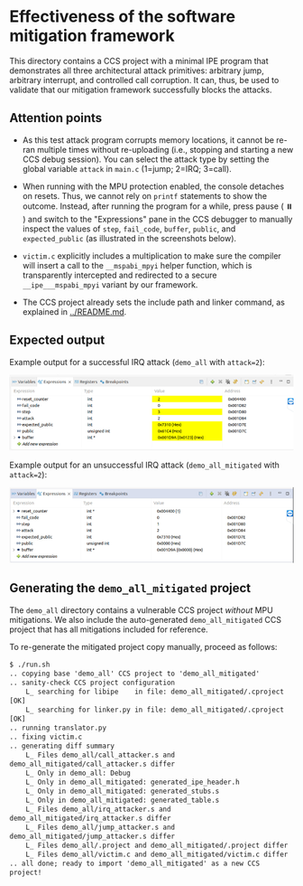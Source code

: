 # Effectiveness of the software mitigation framework

This directory contains a CCS project with a minimal IPE program that demonstrates all three architectural attack primitives: arbitrary jump, arbitrary interrupt, and controlled call corruption. It can, thus, be used to validate that our mitigation framework successfully blocks the attacks.

## Attention points

* As this test attack program corrupts memory locations, it cannot be re-ran multiple times without re-uploading (i.e., stopping and starting a new CCS debug session). You can select the attack type by setting the global variable `attack` in `main.c` (1=jump; 2=IRQ; 3=call).

* When running with the MPU protection enabled, the console detaches on resets. Thus, we cannot rely on `printf` statements to show the outcome. Instead, after running the program for a while, press pause ( :pause_button: ) and switch to the "Expressions" pane in the CCS debugger to manually inspect the values of `step`, `fail_code`, `buffer`, `public`, and  `expected_public` (as illustrated in the screenshots below).

* `victim.c` explicitly includes a multiplication to make sure the compiler will insert a call to the `__mspabi_mpyi` helper function, which is transparently intercepted and redirected to a secure `__ipe___mspabi_mpyi` variant by our framework.

* The CCS project already sets the include path and linker command, as explained in [../README.md](../README.md).

## Expected output

Example output for a successful IRQ attack (`demo_all` with `attack=2`):

![ccs_expr_demo_all](ccs_expr_demo_all.png)

Example output for an unsuccessful IRQ attack (`demo_all_mitigated` with `attack=2`):

![ccs_expr_demo_all_mitigated](ccs_expr_demo_all_mitigated.png)

## Generating the `demo_all_mitigated` project

The `demo_all` directory contains a vulnerable CCS project _without_ MPU mitigations. We also include the auto-generated `demo_all_mitigated` CCS project that has all mitigations included for reference. 

To re-generate the mitigated project copy manually, proceed as follows:

```
$ ./run.sh 
.. copying base 'demo_all' CCS project to 'demo_all_mitigated'
.. sanity-check CCS project configuration
	L_ searching for libipe    in file: demo_all_mitigated/.cproject [OK]
	L_ searching for linker.py in file: demo_all_mitigated/.cproject [OK]
.. running translator.py
.. fixing victim.c
.. generating diff summary
	L_ Files demo_all/call_attacker.s and demo_all_mitigated/call_attacker.s differ
	L_ Only in demo_all: Debug
	L_ Only in demo_all_mitigated: generated_ipe_header.h
	L_ Only in demo_all_mitigated: generated_stubs.s
	L_ Only in demo_all_mitigated: generated_table.s
	L_ Files demo_all/irq_attacker.s and demo_all_mitigated/irq_attacker.s differ
	L_ Files demo_all/jump_attacker.s and demo_all_mitigated/jump_attacker.s differ
	L_ Files demo_all/.project and demo_all_mitigated/.project differ
	L_ Files demo_all/victim.c and demo_all_mitigated/victim.c differ
.. all done; ready to import 'demo_all_mitigated' as a new CCS project!
```
